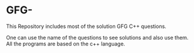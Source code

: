 # GFG-
This Repository includes most of the solution GFG C++ questions.

One can use the name of the questions to see solutions and also use them.
All the programs are based on the c++ language.
